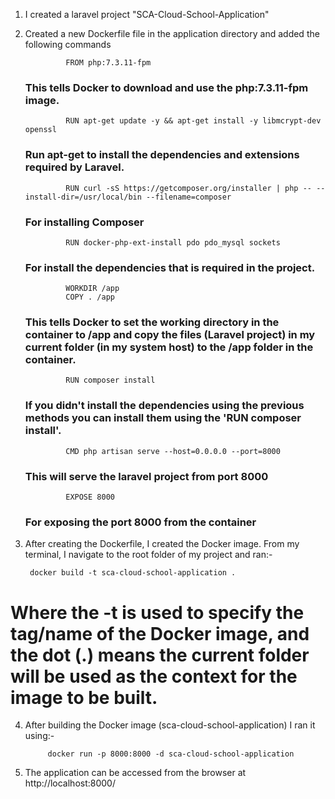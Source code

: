 1. I created a laravel project "SCA-Cloud-School-Application"
2. Created a new Dockerfile file in the application directory and added the following commands

                FROM php:7.3.11-fpm
    ### This tells Docker to download and use the php:7.3.11-fpm image.


                RUN apt-get update -y && apt-get install -y libmcrypt-dev openssl
    ### Run apt-get to install the dependencies and extensions required by Laravel.


                RUN curl -sS https://getcomposer.org/installer | php -- --install-dir=/usr/local/bin --filename=composer
    ### For installing Composer

    
                RUN docker-php-ext-install pdo pdo_mysql sockets
    ### For install the dependencies that is required in the project.


                WORKDIR /app
                COPY . /app
    ### This tells Docker to set the working directory in the container to /app and copy the files (Laravel project) in my current folder (in my system host) to the /app folder in the container.

                RUN composer install
    ### If you didn't install the dependencies using the previous methods you can install them using the 'RUN composer install'.



                CMD php artisan serve --host=0.0.0.0 --port=8000
    ### This will serve the laravel project from port 8000

                EXPOSE 8000
    ###  For exposing the port 8000 from the container


3. After creating the Dockerfile, I created the Docker image. From my terminal, I navigate to the root folder of my project and ran:-

        docker build -t sca-cloud-school-application .

# Where the -t is used to specify the tag/name of the Docker image, and  the dot (.) means the current folder will be used as the context for the image to be built.

4. After building the Docker image (sca-cloud-school-application) I ran it using:-

            docker run -p 8000:8000 -d sca-cloud-school-application


5. The application can be accessed from the browser at  http://localhost:8000/